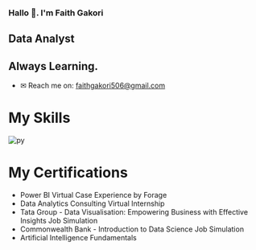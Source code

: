 ### Hallo 👋. I'm Faith Gakori

## Data Analyst
## Always Learning. 

- ✉ Reach me on: faithgakori506@gmail.com

# My Skills
![py](https://github.com/user-attachments/assets/4dacd070-bd48-4fd9-a970-99c9752cdf6c)


# My Certifications

- Power BI Virtual Case Experience by Forage
- Data Analytics Consulting Virtual Internship
- Tata Group - Data Visualisation: Empowering Business with Effective Insights Job Simulation
- Commonwealth Bank - Introduction to Data Science Job Simulation
- Artificial Intelligence Fundamentals
